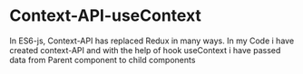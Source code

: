 # Context-API-useContext
In ES6-js, Context-API has replaced Redux in many ways. In my Code i have created context-API and with the help of hook useContext i have passed data from Parent component to child components
